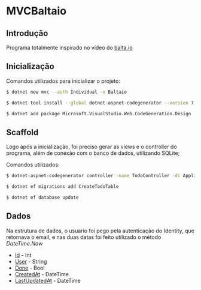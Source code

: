 # MVCBaltaio

## Introdução

Programa totalmente inspirado no vídeo do [balta.io](https://www.youtube.com/watch?v=NFQAj5bCgd8)

## Inicialização

Comandos utilizados para inicializar o projeto:

```bash
$ dotnet new mvc --auth Individual -o Baltaio

$ dotnet tool install --global dotnet-aspnet-codegenerator --version 7.0.11

$ dotnet add package Microsoft.VisualStudio.Web.CodeGeneration.Design
```

## Scaffold

Logo após a inicialização, foi preciso gerar as views e o controller do programa, além de conexão com o banco de dados, utilizando SQLite;

Comandos utilizados:

```bash
$ dotnet-aspnet-codegenerator controller -name TodoController -dc ApplicationDbContext -m Todo --useDefaultLayout --userSqlite --referenceScriptLibraries

$ dotnet ef migrations add CreateTodoTable

$ dotnet ef database update
```

## Dados

Na estrutura de dados, o usuario foi pego pela autenticação do Identity, que retornava o email, e nas duas datas foi feito utilizado o método $DateTime.Now$

<!--ts-->

* [Id](#Id) - Int
* [User](#User) - String
* [Done](#Done) - Bool
* [CreatedAt](#CreatedAt) - DateTime
* [LastUpdatedAt](#LastUpdatedAt) - DateTime

<!--te-->
